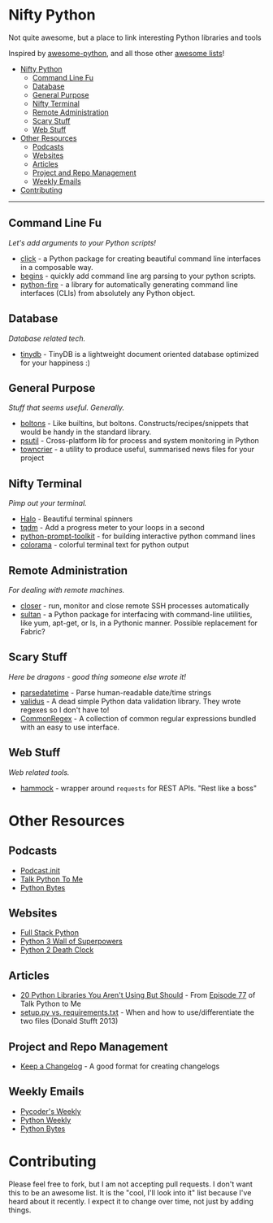 # Nifty Python
Not quite awesome, but a place to link interesting Python libraries and tools

Inspired by [awesome-python](https://github.com/vinta/awesome-python), and
all those other [awesome lists](https://github.com/sindresorhus/awesome)!

- [Nifty Python](#nifty-python)
    - [Command Line Fu](#command-line-fu)
    - [Database](#database)
    - [General Purpose](#general-purpose)
    - [Nifty Terminal](#nifty-terminal)
    - [Remote Administration](#remote-administration)
    - [Scary Stuff](#scary-stuff)
    - [Web Stuff](#web-stuff)
- [Other Resources](#other-resources)
    - [Podcasts](#podcasts)
    - [Websites](#websites)
    - [Articles](#articles)
    - [Project and Repo Management](#project-and-repo-management)
    - [Weekly Emails](#weekly-emails)
- [Contributing](#contributing)

- - -

## Command Line Fu

*Let's add arguments to your Python scripts!*

* [click](https://github.com/pallets/click) - a Python package for creating beautiful command line interfaces in a composable way.
* [begins](https://github.com/aliles/begins) - quickly add command line arg parsing to your python scripts.
* [python-fire](https://github.com/google/python-fire) - a library for automatically generating command line interfaces (CLIs) from absolutely any Python object.

## Database

*Database related tech.*

* [tinydb](https://github.com/msiemens/tinydb) - TinyDB is a lightweight document oriented database optimized for your happiness :)

## General Purpose

*Stuff that seems useful. Generally.*

* [boltons](https://github.com/mahmoud/boltons) - Like builtins, but boltons. Constructs/recipes/snippets that would be handy in the standard library.
* [psutil](https://github.com/giampaolo/psutil) - Cross-platform lib for process and system monitoring in Python
* [towncrier](https://github.com/hawkowl/towncrier) - a utility to produce useful, summarised news files for your project

## Nifty Terminal

*Pimp out your terminal.*

* [Halo](https://github.com/ManrajGrover/halo) - Beautiful terminal spinners
* [tqdm](https://github.com/noamraph/tqdm) - Add a progress meter to your loops in a second
* [python-prompt-toolkit](https://github.com/jonathanslenders/python-prompt-toolkit) - for building interactive python command lines
* [colorama](https://github.com/tartley/colorama) - colorful terminal text for python output

## Remote Administration

*For dealing with remote machines.*

* [closer](https://github.com/haarcuba/closer) - run, monitor and close remote SSH processes automatically
* [sultan](https://github.com/aeroxis/sultan) - a Python package for interfacing with command-line utilities, like yum, apt-get, or ls, in a Pythonic manner. Possible replacement for Fabric?

## Scary Stuff

*Here be dragons - good thing someone else wrote it!*

* [parsedatetime](https://github.com/bear/parsedatetime) - Parse human-readable date/time strings
* [validus](https://github.com/shopnilsazal/validus) - A dead simple Python data validation library. They wrote regexes so I don't have to!
* [CommonRegex](https://github.com/madisonmay/CommonRegex) - A collection of common regular expressions bundled with an easy to use interface.

## Web Stuff

*Web related tools.*

* [hammock](https://github.com/kadirpekel/hammock) - wrapper around `requests` for REST APIs. "Rest like a boss"

# Other Resources

## Podcasts

* [Podcast.init](https://podcastinit.com/)
* [Talk Python To Me](https://talkpython.fm/)
* [Python Bytes](https://pythonbytes.fm)

## Websites

* [Full Stack Python](https://www.fullstackpython.com/)
* [Python 3 Wall of Superpowers](http://python3wos.appspot.com/)
* [Python 2 Death Clock](https://pythonclock.org/)

## Articles

* [20 Python Libraries You Aren't Using But Should](http://www.oreilly.com/programming/free/20-python-libraries-you-arent-using-but-should.csp) - From [Episode 77](https://talkpython.fm/episodes/show/77/20-python-libraries-you-aren-t-using-but-should) of Talk Python to Me
* [setup.py vs. requirements.txt](https://caremad.io/posts/2013/07/setup-vs-requirement/) - When and how to use/differentiate the two files (Donald Stufft 2013)

## Project and Repo Management

* [Keep a Changelog](http://keepachangelog.com/en/1.0.0/) - A good format for creating changelogs

## Weekly Emails

* [Pycoder's Weekly](http://pycoders.com/)
* [Python Weekly](http://www.pythonweekly.com/)
* [Python Bytes](https://pythonbytes.fm)

# Contributing

Please feel free to fork, but I am not accepting pull requests. I don't want this to be an awesome list.
It is the "cool, I'll look into it" list because I've heard about it recently. I expect it to change over time, not just by adding things.

